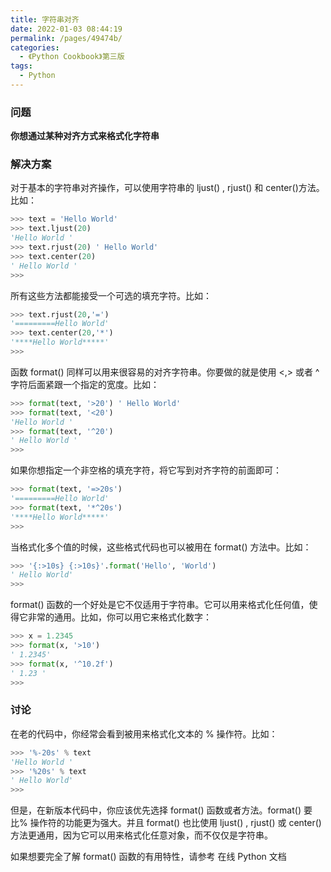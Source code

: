 ```yaml
---
title: 字符串对齐
date: 2022-01-03 08:44:19
permalink: /pages/49474b/
categories:
  - 《Python Cookbook》第三版
tags:
  - Python
---
```


### 问题

**你想通过某种对齐方式来格式化字符串**

### 解决方案

对于基本的字符串对齐操作，可以使用字符串的 ljust() , rjust() 和 center()方法。比如：

```python
>>> text = 'Hello World'
>>> text.ljust(20)
'Hello World '
>>> text.rjust(20) ' Hello World'
>>> text.center(20)
' Hello World '
>>>
```

所有这些方法都能接受一个可选的填充字符。比如：

```python
>>> text.rjust(20,'=')
'=========Hello World'
>>> text.center(20,'*')
'****Hello World*****'
>>>
```

函数 format() 同样可以用来很容易的对齐字符串。你要做的就是使用 <,> 或者 ^字符后面紧跟一个指定的宽度。比如：

```python
>>> format(text, '>20') ' Hello World'
>>> format(text, '<20')
'Hello World '
>>> format(text, '^20')
' Hello World '
>>>
```

如果你想指定一个非空格的填充字符，将它写到对齐字符的前面即可：

```python
>>> format(text, '=>20s')
'=========Hello World'
>>> format(text, '*^20s')
'****Hello World*****'
>>>
```

当格式化多个值的时候，这些格式代码也可以被用在 format() 方法中。比如：

```python
>>> '{:>10s} {:>10s}'.format('Hello', 'World')
' Hello World'
>>>
```

format() 函数的一个好处是它不仅适用于字符串。它可以用来格式化任何值，使得它非常的通用。比如，你可以用它来格式化数字：

```python
>>> x = 1.2345
>>> format(x, '>10')
' 1.2345'
>>> format(x, '^10.2f')
' 1.23 '
>>>
```

### 讨论

在老的代码中，你经常会看到被用来格式化文本的 % 操作符。比如：

```python
>>> '%-20s' % text
'Hello World '
>>> '%20s' % text
' Hello World'
>>>
```

但是，在新版本代码中，你应该优先选择 format() 函数或者方法。format() 要比% 操作符的功能更为强大。并且 format() 也比使用 ljust() , rjust() 或 center() 方法更通用，因为它可以用来格式化任意对象，而不仅仅是字符串。

如果想要完全了解 format() 函数的有用特性，请参考 在线 Python 文档